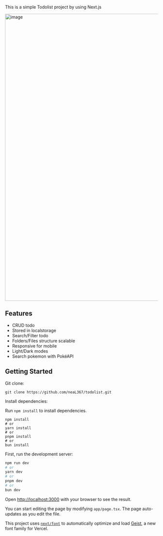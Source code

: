 This is a simple Todolist project by using Next.js

<img width="1920" height="945" alt="image" src="https://github.com/user-attachments/assets/86563954-2f13-453c-bc6e-c1cdd628978a" />

## Features
- CRUD todo
- Stored in localstorage
- Search/Filter todo
- Folders/Files structure scalable
- Responsive for mobile
- Light/Dark modes
- Search pokemon with PokéAPI

## Getting Started

Git clone:
```shell
git clone https://github.com/neaL367/todolist.git
```

Install dependencies:

Run `npm install` to install dependencies.

```shell
npm install
# or
yarn install
# or
pnpm install
# or
bun install
```

First, run the development server:

```bash
npm run dev
# or
yarn dev
# or
pnpm dev
# or
bun dev
```

Open [http://localhost:3000](http://localhost:3000) with your browser to see the result.

You can start editing the page by modifying `app/page.tsx`. The page auto-updates as you edit the file.

This project uses [`next/font`](https://nextjs.org/docs/app/building-your-application/optimizing/fonts) to automatically optimize and load [Geist](https://vercel.com/font), a new font family for Vercel.
